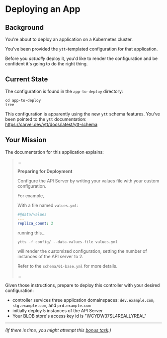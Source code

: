# Deploying an App

## Background

You're about to deploy an application on a Kubernetes cluster.

You've been provided the `ytt`-templated configuration for that application.

Before you _actually_ deploy it, you'd like to render the configuration and be confident it's going to do the right thing.

## Current State

The configuration is found in the `app-to-deploy` directory:

```console
cd app-to-deploy
tree
```

This configuration is apparently using the new `ytt` schema features. You've been pointed to the `ytt` documentation: https://carvel.dev/ytt/docs/latest/ytt-schema


## Your Mission

The documentation for this application explains:

> ...
> 
> **Preparing for Deployment**
> 
> Configure the API Server by writing your values file with your custom configuration.
> 
> For example,
> 
> With a file named `values.yml`:
> ```yaml
> #@data/values
> ---
> replica_count: 2
> ```
> running this...
> ```console
> ytts -f config/ --data-values-file values.yml
> ```
> 
> will render the customized configuration, setting the number of instances of the API server to 2.
> 
> Refer to the `schema/01-base.yml` for more details.
> 
> ...

Given those instructions, prepare to deploy this controller with your desired configuration:

- controller services three application domainspaces: `dev.example.com`, `stg.example.com`, and `prd.example.com`
- initially deploy 5 instances of the API Server
- Your BLOB store's access key id is "WCYDW37SL4REALLYREAL"

---

_(If there is time, you might attempt this [bonus task](README-bonus.md).)_
